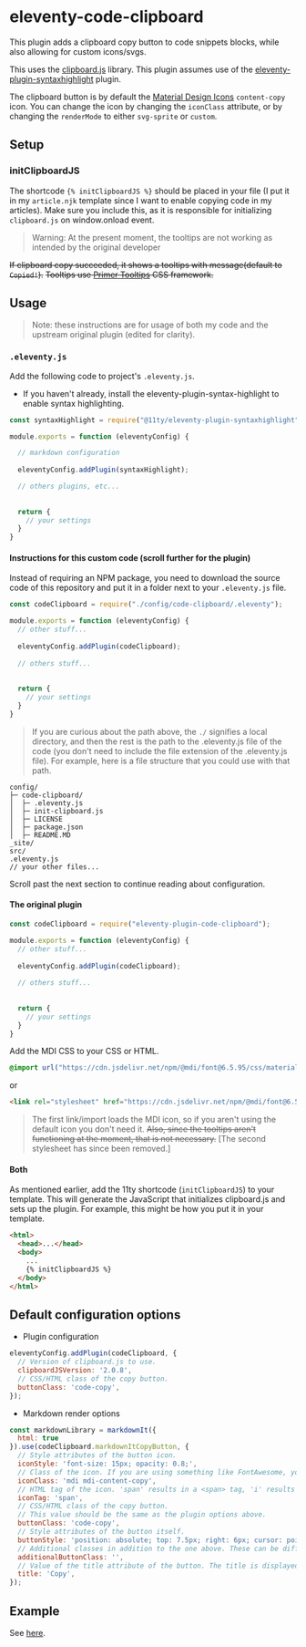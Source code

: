 # eleventy-code-clipboard

This plugin adds a clipboard copy button to code snippets blocks, while also allowing for custom icons/svgs.

This uses the [clipboard.js](https://www.npmjs.com/package/clipboard) library.
This plugin assumes use of the [eleventy-plugin-syntaxhighlight](https://github.com/11ty/eleventy-plugin-syntaxhighlight) plugin.

The clipboard button is by default the [Material Design Icons](https://materialdesignicons.com/) `content-copy` icon. You can change the icon by changing the `iconClass` attribute, or by changing the `renderMode` to either `svg-sprite` or `custom`.


## Setup

### initClipboardJS
The shortcode `{% initClipboardJS %}` should be placed in your file (I put it in my `article.njk` template since I want to enable copying code in my articles). Make sure you include this, as it is responsible for initializing `clipboard.js` on window.onload event.

> Warning: At the present moment, the tooltips are not working as intended by the original developer

~~If clipboard copy succeeded, it shows a tooltips with message(default to `Copied!`).~~
~~Tooltips use [Primer Tooltips](https://primer.style/css/components/tooltips) CSS framework.~~

## Usage
>  Note: these instructions are for usage of both my code and the upstream original plugin (edited for clarity).

### `.eleventy.js`
Add the following code to project's `.eleventy.js`.

- If you haven't already, install the eleventy-plugin-syntax-highlight to enable syntax highlighting.
```js
const syntaxHighlight = require("@11ty/eleventy-plugin-syntaxhighlight");

module.exports = function (eleventyConfig) {

  // markdown configuration
  
  eleventyConfig.addPlugin(syntaxHighlight);

  // others plugins, etc...
  
    
  return {
    // your settings
  }
}
```
#### Instructions for this custom code (scroll further for the plugin)
Instead of requiring an NPM package, you need to download the source code of this repository and put it in a folder next to your `.eleventy.js` file. 

```js
const codeClipboard = require("./config/code-clipboard/.eleventy");

module.exports = function (eleventyConfig) {
  // other stuff...
  
  eleventyConfig.addPlugin(codeClipboard);
  
  // others stuff...
  
  
  return {
    // your settings
  }
}
```

> If you are curious about the path above, the `./` signifies a local directory, and then the rest is the path to the .eleventy.js file of the code (you don't need to include the file extension of the .eleventy.js file).
For example, here is a file structure that you could use with that path.
```
config/
├─ code-clipboard/
│  ├─ .eleventy.js
│  ├─ init-clipboard.js
│  ├─ LICENSE
│  ├─ package.json
│  ├─ README.MD
_site/
src/
.eleventy.js
// your other files...
```

Scroll past the next section to continue reading about configuration.
#### The original plugin

```js
const codeClipboard = require("eleventy-plugin-code-clipboard");

module.exports = function (eleventyConfig) {
  // other stuff...
  
  eleventyConfig.addPlugin(codeClipboard);
  
  // others stuff...
  
  
  return {
    // your settings
  }
}
```

Add the MDI CSS to your CSS or HTML.

```css
@import url("https://cdn.jsdelivr.net/npm/@mdi/font@6.5.95/css/materialdesignicons.min.css");
```

or

```html
<link rel="stylesheet" href="https://cdn.jsdelivr.net/npm/@mdi/font@6.5.95/css/materialdesignicons.min.css" crossorigin="anonymous" referrerpolicy="no-referrer"></link>
```
> The first link/import loads the MDI icon, so if you aren't using the default icon you don't need it. 
~~Also, since the tooltips aren't functioning at the moment, that is not necessary.~~ 
[The second stylesheet has since been removed.]

#### Both
As mentioned earlier, add the 11ty shortcode (`initClipboardJS`) to your template. This will generate the JavaScript that initializes clipboard.js and sets up the plugin.
For example, this might be how you put it in your template.
```html
<html>
  <head>...</head>
  <body>
    ...
    {% initClipboardJS %}
  </body>
</html>
```

## Default configuration options

- Plugin configuration
```js
eleventyConfig.addPlugin(codeClipboard, {
  // Version of clipboard.js to use. 
  clipboardJSVersion: '2.0.8',
  // CSS/HTML class of the copy button.
  buttonClass: 'code-copy',
});
```

- Markdown render options
```js
const markdownLibrary = markdownIt({
  html: true
}).use(codeClipboard.markdownItCopyButton, {
  // Style attributes of the button icon.
  iconStyle: 'font-size: 15px; opacity: 0.8;',
  // Class of the icon. If you are using something like FontAwesome, you might change this to `fa-regular fa-copy`.
  iconClass: 'mdi mdi-content-copy',
  // HTML tag of the icon. 'span' results in a <span> tag, 'i' results in an <i> tag, and so on. For something like FontAwesome, both should work.
  iconTag: 'span',
  // CSS/HTML class of the copy button.
  // This value should be the same as the plugin options above.
  buttonClass: 'code-copy',
  // Style attributes of the button itself.
  buttonStyle: 'position: absolute; top: 7.5px; right: 6px; cursor: pointer; outline: none; opacity: 0.8;',
  // Additional classes in addition to the one above. These can be different from the plugin options above.
  additionalButtonClass: '',
  // Value of the title attribute of the button. The title is displayed when the button is hovered over.
  title: 'Copy',
});
```

## Example

See [here](https://github.com/mamezou-tech/eleventy-plugin-code-clipboard/tree/main/example).
